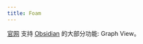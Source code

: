 ```yaml
---
title: Foam
---
```

[官网](https://marketplace.visualstudio.com/items?itemName=foam.foam-vscode)
支持 [Obsidian](./obsidian.md) 的大部分功能: Graph View。